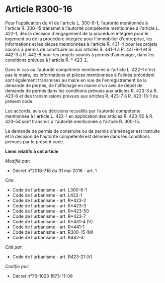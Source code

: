 # Article R300-16

Pour l'application du VI de l'article L. 300-6-1, l'autorité mentionnée à l'article R. 300-15 transmet à l'autorité
compétente mentionnée à l'article L. 422-1, dès la décision d'engagement de la procédure intégrée pour le logement ou de la
procédure intégrée pour l'immobilier d'entreprise, les informations et les pièces mentionnées à l'article R. 431-4 pour les
projets soumis à permis de construire ou aux articles R. 441-1 à R. 441-8-1 et R. 442-3 à R. 442-8 pour les projets soumis à
permis d'aménager, dans les conditions prévues à l'article R. * 423-2. 

Dans le cas où l'autorité compétente mentionnée à l'article L. 422-1 n'est pas le maire, les informations et pièces
mentionnées à l'alinéa précédent sont également transmises au maire en vue de l'enregistrement de la demande de permis, de
l'affichage en mairie d'un avis de dépôt de demande de permis dans les conditions prévues aux articles R. 423-3 à R. 423-6 et
des transmissions prévues aux articles R. 423-7 à R. 423-13-1 du présent code. 

Les accords, avis ou décisions recueillis par l'autorité compétente mentionnée à l'article L. 422-1 en application des
articles R. 423-50 à R. 423-54 sont transmis à l'autorité mentionnée à l'article R. 300-15. 

La demande de permis de construire ou de permis d'aménager est instruite et la décision de l'autorité compétente est délivrée
dans les conditions prévues par le présent code.

**Liens relatifs à cet article**

_Modifié par_:

  - Décret n°2016-718 du 31 mai 2016 - art. 1

_Cite_:

  - Code de l'urbanisme - art. L300-6-1
  - Code de l'urbanisme - art. L422-1
  - Code de l'urbanisme - art. R*423-2
  - Code de l'urbanisme - art. R*423-3
  - Code de l'urbanisme - art. R*423-50
  - Code de l'urbanisme - art. R*423-7
  - Code de l'urbanisme - art. R*431-4 (V)
  - Code de l'urbanisme - art. R*441-1
  - Code de l'urbanisme - art. R300-15 (M)
  - Code de l'urbanisme - art. R442-3

_Cité par_:

  - Code de l'urbanisme - art. R423-21 (V)

_Codifié par_:

  - Décret n°73-1023 1973-11-08
